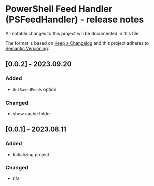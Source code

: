 # PowerShell Feed Handler (PSFeedHandler) - release notes

All notable changes to this project will be documented in this file.

The format is based on [Keep a Changelog](http://keepachangelog.com/) and this project adheres to [Semantic Versioning](http://semver.org/).

## [0.0.2] - 2023.09.20

### Added

- `GetSavedFeeds` option

### Changed

- show cache folder

## [0.0.1] - 2023.08.11

### Added

- Initializing project

### Changed

- n/a
